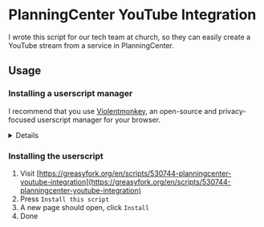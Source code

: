 # PlanningCenter YouTube Integration

I wrote this script for our tech team at church, so they can easily create a YouTube stream from a service in PlanningCenter.


## Usage

### Installing a userscript manager

I recommend that you use [Violentmonkey](https://violentmonkey.github.io/get-it/), an open-source and privacy-focused userscript manager for your browser.

<details>

*[Greasemonkey](https://www.greasespot.net/) is a great alternative option if you are using Firefox. But you will have to modify some code related to the `@grant` annotations like `GM_setValue`.*

*Tampermonkey is no longer open-source, so that's why I cannot recommend it.*

</details>

### Installing the userscript

1. Visit [https://greasyfork.org/en/scripts/530744-planningcenter-youtube-integration](https://greasyfork.org/en/scripts/530744-planningcenter-youtube-integration)
2. Press `Install this script`
3. A new page should open, click `Install`
4. Done
